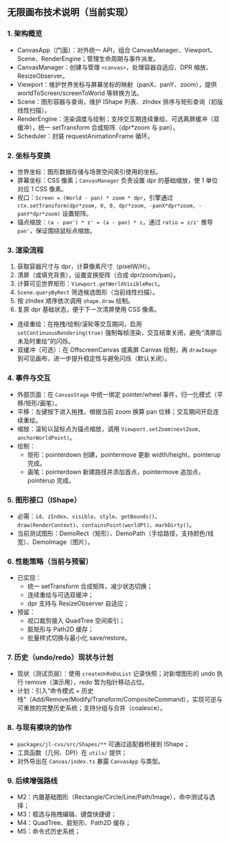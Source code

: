 ## 无限画布技术说明（当前实现）

### 1. 架构概览
- CanvasApp（门面）：对外统一 API，组合 CanvasManager、Viewport、Scene、RenderEngine；管理生命周期与事件派发。
- CanvasManager：创建与管理 `<canvas>`，处理容器自适应、DPR 缩放、ResizeObserver。
- Viewport：维护世界坐标与屏幕坐标的映射（panX、panY、zoom），提供 worldToScreen/screenToWorld 等转换方法。
- Scene：图形容器与查询，维护 IShape 列表、zIndex 排序与矩形查询（初版线性扫描）。
- RenderEngine：渲染调度与绘制；支持交互期连续重绘、可选离屏缓冲（双缓冲），统一 setTransform 合成矩阵（dpr*zoom 与 pan）。
- Scheduler：封装 requestAnimationFrame 循环。

### 2. 坐标与变换
- 世界坐标：图形数据存储与场景空间索引使用的坐标。
- 屏幕坐标：CSS 像素；`CanvasManager` 负责设置 dpr 的基础缩放，使 1 单位对应 1 CSS 像素。
- 视口：`Screen = (World - pan) * zoom * dpr`，引擎通过 `ctx.setTransform(dpr*zoom, 0, 0, dpr*zoom, -panX*dpr*zoom, -panY*dpr*zoom)` 设置矩阵。
- 锚点缩放：`(a - pan') * z' = (a - pan) * z`，通过 `ratio = z/z'` 推导 `pan'`，保证围绕鼠标点缩放。

### 3. 渲染流程
1) 获取容器尺寸与 dpr，计算像素尺寸（pixelW/H）。
2) 清屏（或填充背景），设置变换矩阵（合成 dpr/zoom/pan）。
3) 计算可见世界矩形：`Viewport.getWorldVisibleRect`。
4) `Scene.queryByRect` 筛选候选图形（当前线性扫描）。
5) 按 zIndex 顺序依次调用 `shape.draw` 绘制。
6) 复原 dpr 基础状态，便于下一次清屏使用 CSS 像素。

- 连续重绘：在拖拽/绘制/滚轮等交互期间，启用 `setContinuousRendering(true)` 强制每帧渲染，交互结束关闭，避免“清屏后未及时重绘”的闪烁。
- 双缓冲（可选）：在 OffscreenCanvas 或离屏 Canvas 绘制，再 `drawImage` 到可见画布，进一步提升稳定性与避免闪烁（默认关闭）。

### 4. 事件与交互
- 外部页面：在 `CanvasStage` 中统一绑定 pointer/wheel 事件，归一化模式（平移/矩形/画笔）。
- 平移：左键按下进入拖拽，根据当前 zoom 换算 pan 位移；交互期间开启连续重绘。
- 缩放：滚轮以鼠标点为锚点缩放，调用 `Viewport.setZoom(nextZoom, anchorWorldPoint)`。
- 绘制：
  - 矩形：pointerdown 创建，pointermove 更新 width/height，pointerup 完成。
  - 画笔：pointerdown 新建路径并添加首点，pointermove 追加点，pointerup 完成。

### 5. 图形接口（IShape）
- 必需：`id`、`zIndex`、`visible`、`style`、`getBounds()`、`draw(RenderContext)`、`containsPoint(worldPt)`、`markDirty()`。
- 当前测试图形：DemoRect（矩形）、DemoPath（手绘路径，支持颜色/线宽）、DemoImage（图片）。

### 6. 性能策略（当前与预留）
- 已实现：
  - 统一 setTransform 合成矩阵，减少状态切换；
  - 连续重绘与可选双缓冲；
  - dpr 支持与 ResizeObserver 自适应；
- 预留：
  - 视口裁剪接入 QuadTree 空间索引；
  - 脏矩形与 Path2D 缓存；
  - 批量样式切换与最小化 save/restore。

### 7. 历史（undo/redo）现状与计划
- 现状（测试页层）：使用 `createUnReDoList` 记录快照；对新增图形的 undo 执行 remove（演示用），redo 暂为指针移动占位。
- 计划：引入“命令模式 + 历史栈”（Add/Remove/Modify/Transform/CompositeCommand），实现可逆与可重放的完整历史系统；支持分组与合并（coalesce）。

### 8. 与现有模块的协作
- `packages/jl-cvs/src/Shapes/**` 可通过适配器桥接到 IShape；
- 工具函数（几何、DPI）在 `utils/` 提供；
- 对外导出在 `Canvas/index.ts` 暴露 `CanvasApp` 与类型。

### 9. 后续增强路线
- M2：内置基础图形（Rectangle/Circle/Line/Path/Image），命中测试与选择；
- M3：框选与拖拽编辑、键盘快捷键；
- M4：QuadTree、脏矩形、Path2D 缓存；
- M5：命令式历史系统； 